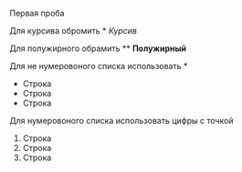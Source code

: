 Первая проба

Для курсива обромить * *Курсив*

Для полужирного обрамить  ** **Полужирный**

Для не нумеровоного списка использовать *
* Строка
* Строка
* Строка

Для нумеровоного списка использовать цифры с точкой

1. Строка
2. Строка
3. Строка

